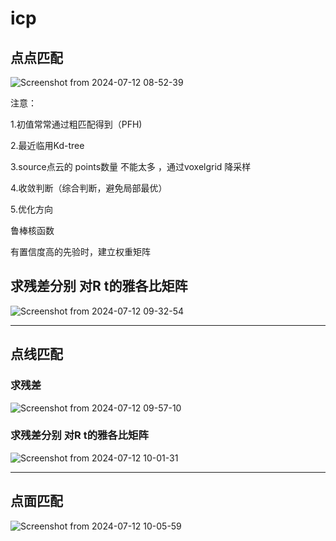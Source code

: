 # icp

## 点点匹配
![Screenshot from 2024-07-12 08-52-39](https://github.com/user-attachments/assets/1146e3c7-ec3b-4d11-a181-9b76b400c55c)

注意：


1.初值常常通过粗匹配得到（PFH)

2.最近临用Kd-tree

3.source点云的 points数量 不能太多 ，通过voxelgrid 降采样

4.收敛判断（综合判断，避免局部最优）

5.优化方向

鲁棒核函数

有置信度高的先验时，建立权重矩阵

## 求残差分别 对R t的雅各比矩阵

![Screenshot from 2024-07-12 09-32-54](https://github.com/user-attachments/assets/adc1c9fb-9ff0-4f73-acbe-5b37c5bf21da)

---

## 点线匹配

### 求残差
![Screenshot from 2024-07-12 09-57-10](https://github.com/user-attachments/assets/926b53fe-474e-421a-ad54-fb7f275c6780)

### 求残差分别 对R t的雅各比矩阵
![Screenshot from 2024-07-12 10-01-31](https://github.com/user-attachments/assets/94790170-a489-432c-8244-a49e6dbca400)

---

## 点面匹配
![Screenshot from 2024-07-12 10-05-59](https://github.com/user-attachments/assets/a9001522-1636-44e9-a652-690971b423a9)
